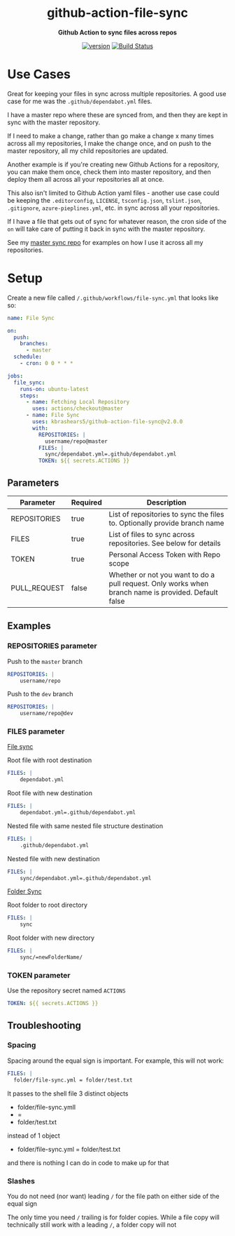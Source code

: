 <h1 align="center">github-action-file-sync</h1>


<div align="center">

<b>Github Action to sync files across repos</b>

[![version](https://img.shields.io/github/v/release/kbrashears5/github-action-file-sync)](https://img.shields.io/github/v/release/kbrashears5/github-action-file-sync)
[![Build Status](https://dev.azure.com/kbrashears5/github/_apis/build/status/kbrashears5.github-action-file-sync?branchName=master)](https://dev.azure.com/kbrashears5/github/_build/latest?definitionId=28&branchName=master)

</div>


# Use Cases
Great for keeping your files in sync across multiple repositories. A good use case for me was the `.github/dependabot.yml` files.

I have a master repo where these are synced from, and then they are kept in sync with the master repository.

If I need to make a change, rather than go make a change x many times across all my repositories, I make the change once, and on push to the master repository, all my child repositories are updated. 

Another example is if you're creating new Github Actions for a repository, you can make them once, check them into master repository, and then deploy them all across all your repositories all at once. 

This also isn't limited to Github Action yaml files - another use case could be keeping the `.editorconfig`, `LICENSE`, `tsconfig.json`, `tslint.json`, `.gitignore`, `azure-pieplines.yml`, etc. in sync across all your repositories.

If I have a file that gets out of sync for whatever reason, the cron side of the `on` will take care of putting it back in sync with the master repository.

See my [master sync repo](https://github.com/kbrashears5/kbrashears5) for examples on how I use it across all my repositories.

# Setup
Create a new file called `/.github/workflows/file-sync.yml` that looks like so:
```yaml
name: File Sync

on:
  push:
    branches:
      - master
  schedule:
    - cron: 0 0 * * *

jobs:
  file_sync:
    runs-on: ubuntu-latest
    steps:
      - name: Fetching Local Repository
        uses: actions/checkout@master
      - name: File Sync
        uses: kbrashears5/github-action-file-sync@v2.0.0
        with:
          REPOSITORIES: |
            username/repo@master
          FILES: |
            sync/dependabot.yml=.github/dependabot.yml
          TOKEN: ${{ secrets.ACTIONS }}
```
## Parameters
| Parameter | Required | Description |
| --- | --- | --- |
| REPOSITORIES | true | List of repositories to sync the files to. Optionally provide branch name |
| FILES | true | List of files to sync across repositories. See below for details |
| TOKEN | true | Personal Access Token with Repo scope |
| PULL_REQUEST | false | Whether or not you want to do a pull request. Only works when branch name is provided. Default false |

## Examples
### REPOSITORIES parameter
Push to the `master` branch
```yaml
REPOSITORIES: |
    username/repo
```
Push to the `dev` branch
```yaml
REPOSITORIES: |
    username/repo@dev
```
### FILES parameter

<u>File sync</u>

Root file with root destination
```yaml
FILES: |
    dependabot.yml
```
Root file with new destination
```yaml
FILES: |
    dependabot.yml=.github/dependabot.yml
```
Nested file with same nested file structure destination
```yaml
FILES: |
    .github/dependabot.yml
```
Nested file with new destination
```yaml
FILES: |
    sync/dependabot.yml=.github/dependabot.yml
```

<u>Folder Sync</u>

Root folder to root directory
```yaml
FILES: |
    sync
```
Root folder with new directory
```yaml
FILES: |
    sync/=newFolderName/
```
### TOKEN parameter
Use the repository secret named `ACTIONS`
```yaml
TOKEN: ${{ secrets.ACTIONS }}
```

## Troubleshooting
### Spacing
Spacing around the equal sign is important. For example, this will not work:
```yaml
FILES: |
  folder/file-sync.yml = folder/test.txt
```
It passes to the shell file 3 distinct objects
- folder/file-sync.ymll
- =
- folder/test.txt

instead of 1 object

- folder/file-sync.yml = folder/test.txt

and there is nothing I can do in code to make up for that

### Slashes
You do not need (nor want) leading `/` for the file path on either side of the equal sign

The only time you need `/` trailing is for folder copies. While a file copy will technically still work with a leading `/`, a folder copy will not